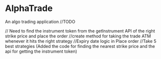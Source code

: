 # AlphaTrade
An algo trading application
//TODO

// Need to find the instrument token from the getInstrument API of the right strike price and place the order
//create method for taking the trade ATM whenever it hits the right strategy
//Expiry date logic in Place order
//Take 5 best strategies
(Added the code for finding the nearest strike price and the api for getting the instrument token)
